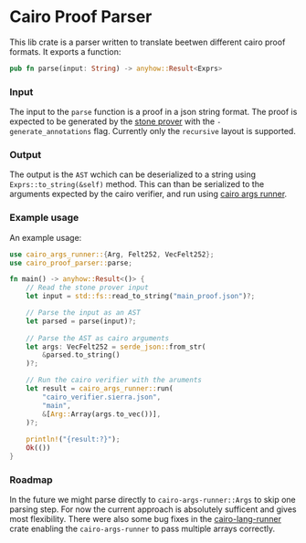 # Cairo Proof Parser
This lib crate is a parser written to translate beetwen different cairo proof formats.
It exports a function:
```rust
pub fn parse(input: String) -> anyhow::Result<Exprs>
```
### Input 
The input to the ```parse``` function is a proof in a json string format. The proof is expected to be generated by the [stone prover](https://github.com/starkware-libs/stone-prover) with the ```-generate_annotations``` flag. Currently only the ```recursive``` layout is supported.

### Output 
The output is the ```AST``` wchich can be deserialized to a string using ```Exprs::to_string(&self)``` method. This can than be serialized to the arguments expected by the cairo verifier, and run using [cairo args runner](https://crates.io/crates/cairo-args-runner).

### Example usage
An example usage:

```rust
use cairo_args_runner::{Arg, Felt252, VecFelt252};
use cairo_proof_parser::parse;

fn main() -> anyhow::Result<()> {
    // Read the stone prover input
    let input = std::fs::read_to_string("main_proof.json")?;

    // Parse the input as an AST
    let parsed = parse(input)?;
    
    // Parse the AST as cairo arguments
    let args: VecFelt252 = serde_json::from_str(
        &parsed.to_string()
    )?;

    // Run the cairo verifier with the aruments
    let result = cairo_args_runner::run(
        "cairo_verifier.sierra.json",
        "main",
        &[Arg::Array(args.to_vec())],
    )?;
    
    println!("{result:?}");
    Ok(())
}
```

### Roadmap
In the future we might parse directly to ```cairo-args-runner::Args``` to skip one parsing step. For now the current approach is absolutely sufficent and gives most flexibility. There were also some bug fixes in the [cairo-lang-runner](https://github.com/starkware-libs/cairo/blob/main/crates/cairo-lang-runner/README.md) crate enabling the ```cairo-args-runner``` to pass multiple arrays correctly.
